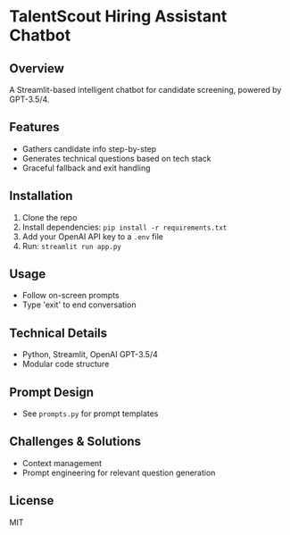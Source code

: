 # TalentScout Hiring Assistant Chatbot

## Overview
A Streamlit-based intelligent chatbot for candidate screening, powered by GPT-3.5/4.

## Features
- Gathers candidate info step-by-step
- Generates technical questions based on tech stack
- Graceful fallback and exit handling

## Installation
1. Clone the repo
2. Install dependencies: `pip install -r requirements.txt`
3. Add your OpenAI API key to a `.env` file
4. Run: `streamlit run app.py`

## Usage
- Follow on-screen prompts
- Type 'exit' to end conversation

## Technical Details
- Python, Streamlit, OpenAI GPT-3.5/4
- Modular code structure

## Prompt Design
- See `prompts.py` for prompt templates

## Challenges & Solutions
- Context management
- Prompt engineering for relevant question generation

## License
MIT
